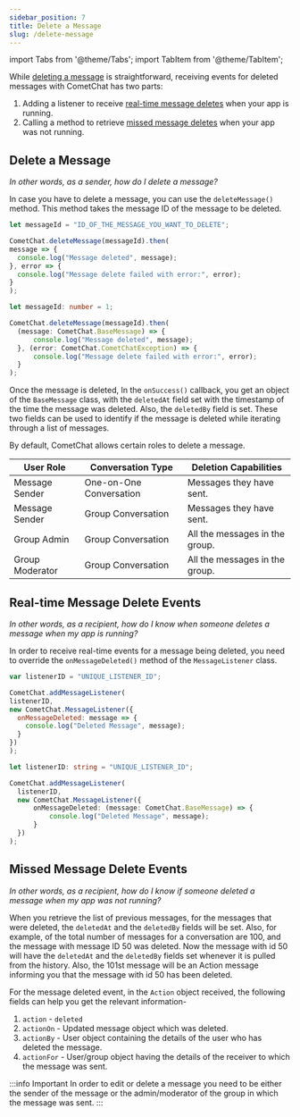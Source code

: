 ```yaml
---
sidebar_position: 7
title: Delete a Message
slug: /delete-message
---
```


import Tabs from '@theme/Tabs';
import TabItem from '@theme/TabItem';

While [deleting a message](delete-message#delete-a-message) is straightforward, receiving events for deleted messages with CometChat has two parts:

1. Adding a listener to receive [real-time message deletes](delete-message#real-time-message-delete-events) when your app is running.
2. Calling a method to retrieve [missed message deletes](delete-message#missed-message-delete-events) when your app was not running.

## Delete a Message

_In other words, as a sender, how do I delete a message?_

In case you have to delete a message, you can use the `deleteMessage()` method. This method takes the message ID of the message to be deleted.


<Tabs>
<TabItem value="Delete Message" label="Delete Message">

  ```javascript
let messageId = "ID_OF_THE_MESSAGE_YOU_WANT_TO_DELETE";

CometChat.deleteMessage(messageId).then(
  message => {
    console.log("Message deleted", message);
  }, error => {
    console.log("Message delete failed with error:", error);
  }
);
  ```
</TabItem>
<TabItem value="Typescript" label="Typescript">

  ```typescript
let messageId: number = 1;

CometChat.deleteMessage(messageId).then(
    (message: CometChat.BaseMessage) => {
        console.log("Message deleted", message);
    }, (error: CometChat.CometChatException) => {
        console.log("Message delete failed with error:", error);
    }
);
  ```
</TabItem>
</Tabs>




Once the message is deleted, In the `onSuccess()` callback, you get an object of the `BaseMessage` class, with the `deletedAt` field set with the timestamp of the time the message was deleted. Also, the `deletedBy` field is set. These two fields can be used to identify if the message is deleted while iterating through a list of messages.

By default, CometChat allows certain roles to delete a message.

| User Role | Conversation Type | Deletion Capabilities | 
| ---- | ---- | ---- | 
| Message Sender | One-on-One Conversation | Messages they have sent. | 
| Message Sender | Group Conversation | Messages they have sent. | 
| Group Admin | Group Conversation | All the messages in the group. | 
| Group Moderator | Group Conversation | All the messages in the group. | 


## Real-time Message Delete Events

_In other words, as a recipient, how do I know when someone deletes a message when my app is running?_

In order to receive real-time events for a message being deleted, you need to override the `onMessageDeleted()` method of the `MessageListener`  class.


<Tabs>
<TabItem value="Message Listener" label="Message Listener">

  ```javascript
var listenerID = "UNIQUE_LISTENER_ID";

CometChat.addMessageListener(
  listenerID,
  new CometChat.MessageListener({
    onMessageDeleted: message => {
      console.log("Deleted Message", message);
    }
  })
);
  ```
</TabItem>
<TabItem value="Typescript" label="Typescript">

  ```typescript
let listenerID: string = "UNIQUE_LISTENER_ID";

CometChat.addMessageListener(
    listenerID,
    new CometChat.MessageListener({
        onMessageDeleted: (message: CometChat.BaseMessage) => {
            console.log("Deleted Message", message);
        }
    })
);
  ```
</TabItem>
</Tabs>



## Missed Message Delete Events

_In other words, as a recipient, how do I know if someone deleted a message when my app was not running?_

When you retrieve the list of previous messages, for the messages that were deleted, the `deletedAt` and the `deletedBy` fields will be set. Also, for example, of the total number of messages for a conversation are 100, and the message with message ID 50 was deleted. Now the message with id 50 will have the `deletedAt` and the `deletedBy` fields set whenever it is pulled from the history. Also, the 101st message will be an Action message informing you that the message with id 50 has been deleted.

For the message deleted event, in the `Action` object received, the following fields can help you get the relevant information-

1. `action` - `deleted`
2. `actionOn` - Updated message object which was deleted.
3. `actionBy` - User object containing the details of the user who has deleted the message.
4. `actionFor` - User/group object having the details of the receiver to which the message was sent.

:::info Important
 In order to edit or delete a message you need to be either the sender of the message or the admin/moderator of the group in which the message was sent.
:::